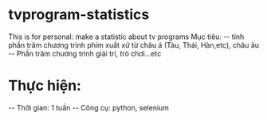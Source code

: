 # tvprogram-statistics
This is for personal: make a statistic about tv programs
Mục tiêu: 
-- tính phần trăm chương trình phim xuất xứ từ châu á (Tàu, Thái, Hàn,etc), châu âu
-- Phần trăm chương trình giải trí, trò chơi...etc
# Thực hiện: 
-- Thời gian: 1 tuần
-- Công cụ: python, selenium
